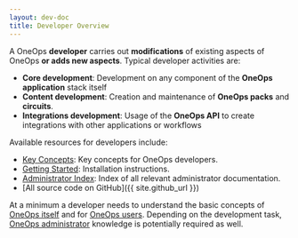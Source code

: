 ```yaml
---
layout: dev-doc
title: Developer Overview
---
```


A OneOps __developer__ carries out __modifications__ of existing aspects of OneOps __or adds new aspects__. Typical
developer activities are:

- __Core development__: Development on any component of the __OneOps application__ stack itself
- __Content development__: Creation and maintenance of __OneOps packs__ and __circuits__.
- __Integrations development__:  Usage of the __OneOps API__ to create integrations with other applications or workflows

Available resources for developers include:

- [Key Concepts](/developer/key-concepts): Key concepts for OneOps developers.
- [Getting Started](/developer/getting-started): Installation instructions.
- [Administrator Index](/developer/developer-index.html): Index of all relevant administrator documentation.
- [All source code on GitHub]({{ site.github_url }})

At a minimum a developer needs to understand the basic concepts of [OneOps itself](/general/about.html) and
for [OneOps users](/user/overview/). Depending on the development task, [OneOps administrator](/admin/index.html)
knowledge is potentially required as well.

